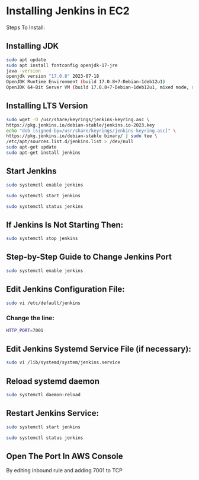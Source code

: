 
# Installing Jenkins in EC2 

Steps To Install:



## Installing JDK

```bash
sudo apt update
sudo apt install fontconfig openjdk-17-jre
java -version
openjdk version "17.0.8" 2023-07-18
OpenJDK Runtime Environment (build 17.0.8+7-Debian-1deb12u1)
OpenJDK 64-Bit Server VM (build 17.0.8+7-Debian-1deb12u1, mixed mode, sharing)
```

## Installing LTS Version



```bash
sudo wget -O /usr/share/keyrings/jenkins-keyring.asc \
https://pkg.jenkins.io/debian-stable/jenkins.io-2023.key
echo "deb [signed-by=/usr/share/keyrings/jenkins-keyring.asc]" \
https://pkg.jenkins.io/debian-stable binary/ | sudo tee \
/etc/apt/sources.list.d/jenkins.list > /dev/null
sudo apt-get update
sudo apt-get install jenkins
```
## Start Jenkins

```bash
sudo systemctl enable jenkins
```
```bash
sudo systemctl start jenkins
```
```bash
sudo systemctl status jenkins
```
## If Jenkins Is Not Starting Then:

```bash
sudo systemctl stop jenkins
```
## Step-by-Step Guide to Change Jenkins Port
```bash
sudo systemctl enable jenkins
```
## Edit Jenkins Configuration File:
```bash
sudo vi /etc/default/jenkins
```
### Change the line:

```bash
HTTP_PORT=7001
```
## Edit Jenkins Systemd Service File (if necessary):
```bash
sudo vi /lib/systemd/system/jenkins.service
```
## Reload systemd daemon
```bash
sudo systemctl daemon-reload
```
## Restart Jenkins Service:
```bash
sudo systemctl start jenkins
```
```bash
sudo systemctl status jenkins
```
## Open The Port In AWS Console

By editing inbound rule and adding 7001 to TCP

